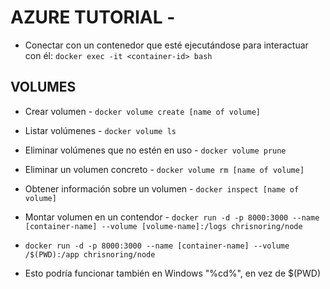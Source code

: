 # AZURE TUTORIAL - 

* Conectar con un contenedor que esté ejecutándose para interactuar con él:
  `docker exec -it <container-id> bash`

## VOLUMES

* Crear volumen - `docker volume create [name of volume]`

* Listar volúmenes - `docker volume ls`

* Eliminar volúmenes que no estén en uso - `docker volume prune`

* Eliminar un volumen concreto - `docker volume rm [name of volume]`

* Obtener información sobre un volumen - `docker inspect [name of volume]`

* Montar volumen en un contendor - `docker run -d -p 8000:3000 --name [container-name] --volume [volume-name]:/logs chrisnoring/node`

* `docker run -d -p 8000:3000 --name [container-name] --volume /$(PWD):/app chrisnoring/node`

* Esto podría funcionar también en Windows "%cd%", en vez de $(PWD)
